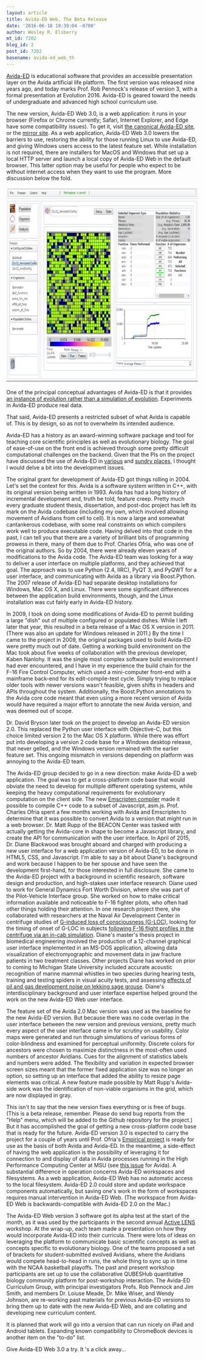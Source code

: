 ```yaml
---
layout: article
title: Avida-ED Web, The Beta Release
date: '2016-06-18 19:39:04 -0700'
author: Wesley R. Elsberry
mt_id: 7202
blog_id: 2
post_id: 7202
basename: avida-ed_web_th
---
```

[Avida-ED](https://msu.edu/~pennock5/research/Avida-ED.html) is educational software that provides an accessible presentation layer on the Avida artificial life platform. The first version was released nine years ago, and today marks Prof. Rob Pennock's release of version 3, with a formal presentation at Evolution 2016. Avida-ED is geared toward the needs of undergraduate and advanced high school curriculum use.

The new version, Avida-ED Web 3.0, is a web application: it runs in your browser (Firefox or Chrome currently; Safari, Internet Explorer, and Edge have some compatibility issues). To get it, visit [the canonical Avida-ED site](http://avida-ed.msu.edu/avida-ed-web/index.html), or the [mirror site](http://bwng.us/projects/avida-ed/index.html). As a web application, Avida-ED Web 3.0 lowers the barriers to use, restoring the ability for those running Linux to use Avida-ED, and giving Windows users access to the latest feature set. While installation is not required, there are installers for MacOS and Windows that set up a local HTTP server and launch a local copy of Avida-ED Web in the default browser. This latter option may be useful for people who expect to be without internet access when they want to use the program. More discussion below the fold.

[<img src="/uploads/2016/avida-ed-web-population_small_count_joint_fxns-thumb-800x512-1934.png" alt="avida-ed-web-population_small_count_joint_fxns.PNG" width="800" height="512" style="text-align: center; display: block; margin: 0 auto 20px;" class="mt-image-center" />](http://pandasthumb.org/archives/assets_c/2016/06/avida-ed-web-population_small_count_joint_fxns-1934.html)

One of the principal conceptual advantages of Avida-ED is that it provides [an instance of evolution rather than a simulation of evolution](http://www.msu.edu/~pennock5/research/papers/Pennock_ModelsSimsInstsEv.pdf). Experiments in Avida-ED produce real data.

That said, Avida-ED presents a restricted subset of what Avida is capable of. This is by design, so as not to overwhelm its intended audience.

Avida-ED has a history as an award-winning software package and tool for teaching core scientific principles as well as evolutionary biology. The goal of ease-of-use on the front end is achieved through some pretty difficult computational challenges on the backend. Given that the PIs on the project have discussed the use of Avida-ED in [various](http://www.msu.edu/~pennock5/research/papers/Pennock_LENSwEvoComp.pdf) and [sundry places](https://telliamedrevisited.wordpress.com/2016/06/15/evolution-education-in-action/), I thought I would delve a bit into the development issues.

The original grant for development of Avida-ED got things rolling in 2004. Let's set the context for this. Avida is a software system written in C++, with its original version being written in 1993. Avida has had a long history of incremental development and, truth be told, feature creep. Pretty much every graduate student thesis, dissertation, and post-doc project has left its mark on the Avida codebase (including my own, which involved allowing movement of Avidians from cell to cell). It is now a large and somewhat cantankerous codebase, with some real constraints on which compilers work well to produce executable code. Having delved into that code in the past, I can tell you that there are a variety of brilliant bits of programming prowess in there, many of them due to Prof. Charles Ofria, who was one of the original authors. So by 2004, there were already eleven years of modifications to the Avida code. The Avida-ED team was looking for a way to deliver a user interface on multiple platforms, and they achieved that goal. The approach was to use Python (2.4, IIRC), PyQT 3, and PyQWT for a user interface, and communicating with Avida as a library via Boost.Python. The 2007 release of Avida-ED had separate desktop installations for Windows, Mac OS X, and Linux. There were some significant differences between the application build environments, though, and the Linux installation was cut fairly early in Avida-ED history.

In 2009, I took on doing some modifications of Avida-ED to permit building a large "dish" out of multiple configured or populated dishes. While I left later that year, this resulted in a beta release of a Mac OS X version in 2011. (There was also an update for Windows released in 2011.) By the time I came to the project in 2009, the original packages used to build Avida-ED were pretty much out of date. Getting a working build environment on the Mac took about five weeks of collaboration with the previous developer, Kaben Nanlohy. It was the single most complex software build environment I had ever encountered, and I have in my experience the build chain for the F-16 Fire Control Computer, which used a mini-computer front-end with a mainframe back-end for its edit-compile-test cycle. Simply trying to replace older tools with newer versions wasn't feasible, given shifts in headers and APIs throughout the system. Additionally, the Boost.Python annotations to the Avida core code meant that even using a more recent version of Avida would have required a major effort to annotate the new Avida version, and was deemed out of scope.

Dr. David Bryson later took on the project to develop an Avida-ED version 2.0. This replaced the Python user interface with Objective-C, but this choice limited version 2 to the Mac OS X platform. While there was effort put into developing a version 2 code base for a Windows desktop release, that never gelled, and the Windows version remained with the earlier feature set. This ongoing mismatch in versions depending on platform was annoying to the Avida-ED team.

The Avida-ED group decided to go in a new direction: make Avida-ED a web application. The goal was to get a cross-platform code base that would obviate the need to develop for multiple different operating systems, while keeping the heavy computational requirements for evolutionary computation on the client side. The new [Emscripten compiler](https://kripken.github.io/emscripten-site/) made it possible to compile C++ code to a subset of Javascript, asm.js. Prof. Charles Ofria spent a few months working with Avida and Emscripten to determine that it was possible to convert Avida to a version that might run in a web browser. Dr. Matt Rupp of the BEACON Center was tasked with actually getting the Avida-core in shape to become a Javascript library, and create the API for communication with the user interface. In April of 2015, Dr. Diane Blackwood was brought aboard and charged with producing a new user interface for a web application version of Avida-ED, to be done in HTML5, CSS, and Javascript. I'm able to say a bit about Diane's background and work because I happen to be her spouse and have seen the development first-hand, for those interested in full disclosure. She came to the Avida-ED project with a background in scientific research, software design and production, and high-stakes user interface research. Diane used to work for General Dynamics Fort Worth Division, where she was part of the Pilot-Vehicle Interface group. She worked on how to make critical information available and noticeable to F-16 fighter pilots, who often had other things holding their attention. In one research project there, she collaborated with researchers at the Naval Air Development Center in centrifuge studies of [G-induced loss of consciousness (G-LOC)](http://www.dtic.mil/dtic/tr/fulltext/u2/a239561.pdf), looking for the timing of onset of G-LOC in subjects [following F-16 flight profiles in the centrifuge via an in-cab simulation](http://ieeexplore.ieee.org/xpl/login.jsp?tp=&amp;arnumber=35666&amp;url=http%3A%2F%2Fieeexplore.ieee.org%2Fiel3%2F62%2F1490%2F00035666.pdf%3Farnumber%3D35666). Diane's master's thesis project in biomedical engineering involved the production of a 12-channel graphical user interface implemented in an MS-DOS application, allowing data visualization of electromyographic and movement data in jaw fracture patients in two treatment classes. Other projects Diane has worked on prior to coming to Michigan State University included accurate acoustic recognition of marine mammal whistles in two species during hearing tests, training and testing spiders in visual acuity tests, and assessing [effects of oil and gas development noise on lekking sage grouse](http://www.ncbi.nlm.nih.gov/pubmed/22594595). Diane's interdisciplinary background and user interface expertise helped ground the work on the new Avida-ED Web user interface.

The feature set of the Avida 2.0 Mac version was used as the baseline for the new Avida-ED version. But because there was no code overlap in the user interface between the new version and previous versions, pretty much every aspect of the user interface came in for scrutiny on usability. Color maps were generated and run through simulations of various forms of color-blindness and examined for perceptual uniformity. Discrete colors for ancestors were chosen to maximize distinctness in the most-often used numbers of ancestor Avidians. Cues for the alignment of statistics labels and numbers were added. The flexibility and variation in expected browser screen sizes meant that the former fixed application size was no longer an option, so setting up an interface that added the ability to resize page elements was critical. A new feature made possible by Matt Rupp's Avida-side work was the identification of non-viable organisms in the grid, which are now displayed in gray.

This isn't to say that the new version fixes everything or is free of bugs. (This is a beta release, remember. Please do send bug reports from the "Help" menu, which will be added to the Github repository for the project.) But it has accomplished the goal of getting a new cross-platform code base that is ready for the future. Avida-ED version 3.0 is expected to carry the project for a couple of years until Prof. Ofria's [Empirical project](http://empirical.readthedocs.io/en/latest/) is ready for use as the basis of both Avida and Avida-ED. In the meantime, a side-effect of having the web application is the possibility of leveraging it for connection to and display of data in Avida processes running in the High Performance Computing Center at MSU (see [this issue](https://github.com/devosoft/avida/issues/38) for Avida). A substantial difference in operation concerns Avida-ED workspaces and filesystems. As a web application, Avida-ED Web has no automatic access to the local filesystem. Avida-ED 2.0 could store and update workspace components automatically, but saving one's work in the form of workspaces requires manual intervention in Avida-ED Web. (The workspace from Avida-ED Web is backwards-compatible with Avida-ED 2.0 on the Mac.)

The Avida-ED Web version 3 software got its alpha test at the start of the month, as it was used by the participants in the second annual [Active LENS](http://www.nsf.gov/awardsearch/showAward?AWD_ID=1432563) workshop. At the wrap-up, each team made a presentation on how they would incorporate Avida-ED into their curricula. There were lots of ideas on leveraging the platform to communicate basic scientific concepts as well as concepts specific to evolutionary biology. One of the teams proposed a set of brackets for student-submitted evolved Avidians, where the Avidians would compete head-to-head in runs, the whole thing to sync up in time with the NCAA basketball playoffs. The past and present workshop participants are set up to use the collaborative QUBESHub quantitative biology community platform for post-workshop interaction. The Avida-ED Curriculum Group, with principal investigators Profs. Rob Pennock and Jim Smith, and members Dr. Loiuse Meade, Dr. Mike Wiser, and Wendy Johnson, are re-working past materials for previous Avida-ED versions to bring them up to date with the new Avida-ED Web, and are collating and developing new curriculum content.

It is planned that work will go into a version that can run nicely on iPad and Android tablets. Expanding known compatibility to ChromeBook devices is another item on the "to-do" list.

Give Avida-ED Web 3.0 a try. It 's a click away...
